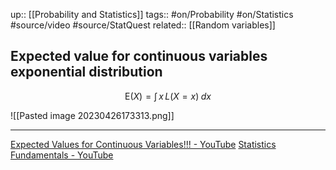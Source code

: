 up:: [[Probability and Statistics]]
tags:: #on/Probability #on/Statistics #source/video #source/StatQuest
related:: [[Random variables]]

## Expected value for continuous variables exponential distribution

$$
\mbox{E}(X)=\int\, x\, L(X=x)\; dx
$$

![[Pasted image 20230426173313.png]]


---

[Expected Values for Continuous Variables!!! - YouTube](https://www.youtube.com/watch?v=OSPr6G6Ka-U)
[Statistics Fundamentals - YouTube](https://www.youtube.com/playlist?list=PLblh5JKOoLUK0FLuzwntyYI10UQFUhsY9)